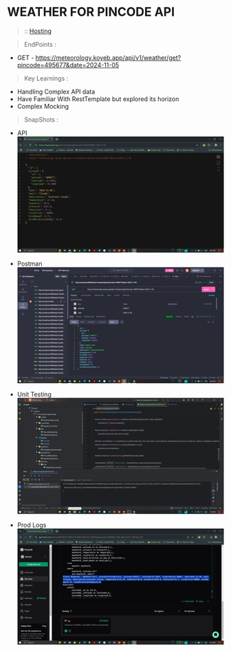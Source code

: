 # WEATHER FOR PINCODE API

> :: [Hosting](https://meteorology.koyeb.app/api/v1/weather/get)

> EndPoints :

- GET - https://meteorology.koyeb.app/api/v1/weather/get?pincode=495677&date=2024-11-05

> Key Learnings :

- Handling Complex API data
- Have Familiar With RestTemplate but explored its horizon
- Complex Mocking

> SnapShots :

- API  ![api.png](api.png)

- Postman  ![postman.png](postman.png)

- Unit Testing ![test.png](test.png)

- Prod Logs ![prod_logs.png](prod_logs.png)